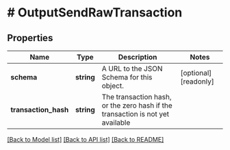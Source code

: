 # # OutputSendRawTransaction

## Properties

Name | Type | Description | Notes
------------ | ------------- | ------------- | -------------
**schema** | **string** | A URL to the JSON Schema for this object. | [optional] [readonly]
**transaction_hash** | **string** | The transaction hash, or the zero hash if the transaction is not yet available |

[[Back to Model list]](../../README.md#models) [[Back to API list]](../../README.md#endpoints) [[Back to README]](../../README.md)
